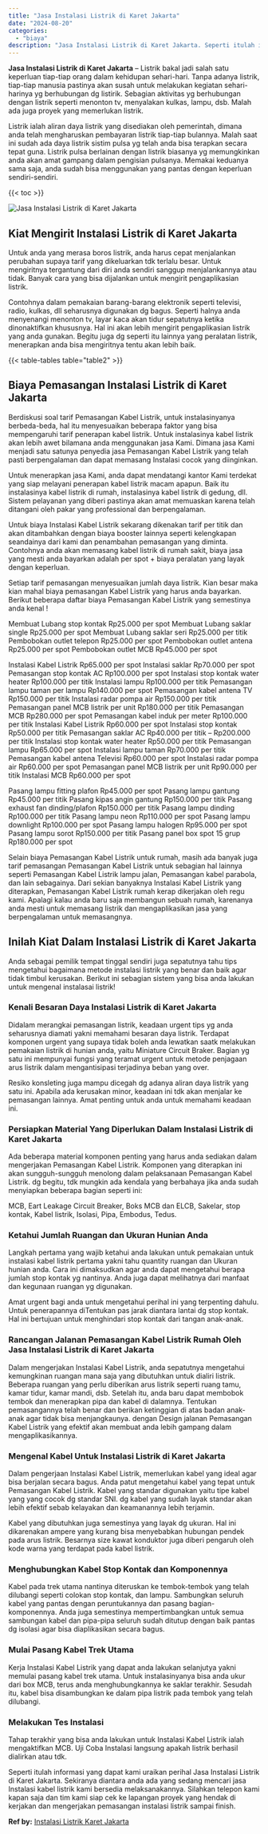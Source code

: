 ```yaml
---
title: "Jasa Instalasi Listrik di Karet Jakarta"
date: "2024-08-20"
categories: 
  - "biaya"
description: "Jasa Instalasi Listrik di Karet Jakarta. Seperti itulah informasi yang dapat kami uraikan perihal Jasa Instalasi Listrik di Karet Jakarta. Sekiranya diantara..."
---
```


**Jasa Instalasi Listrik di Karet Jakarta** – Listrik bakal jadi salah satu keperluan tiap-tiap orang dalam kehidupan sehari-hari. Tanpa adanya listrik, tiap-tiap manusia pastinya akan susah untuk melakukan kegiatan sehari-harinya yg berhubungan dg listirik. Sebagian aktivitas yg berhubungan dengan listrik seperti menonton tv, menyalakan kulkas, lampu, dsb. Malah ada juga proyek yang memerlukan listrik.

Listrik ialah aliran daya listrik yang disediakan oleh pemerintah, dimana anda telah mengharuskan pembayaran listrik tiap-tiap bulannya. Malah saat ini sudah ada daya listrik sistim pulsa yg telah anda bisa terapkan secara tepat guna. Listrik pulsa berlainan dengan listrik biasanya yg memungkinkan anda akan amat gampang dalam pengisian pulsanya. Memakai keduanya sama saja, anda sudah bisa menggunakan yang pantas dengan keperluan sendiri-sendiri.

{{< toc >}}

![Jasa Instalasi Listrik di Karet Jakarta](/images/instalasi-listrik-murah20.png)

## Kiat Mengirit Instalasi Listrik di Karet Jakarta

Untuk anda yang merasa boros listrik, anda harus cepat menjalankan perubahan supaya tarif yang dikeluarkan tdk terlalu besar. Untuk mengiritnya tergantung dari diri anda sendiri sanggup menjalankannya atau tidak. Banyak cara yang bisa dijalankan untuk mengirit pengaplikasian listrik.

Contohnya dalam pemakaian barang-barang elektronik seperti televisi, radio, kulkas, dll seharusnya digunakan dg bagus. Seperti halnya anda menyenangi menonton tv, layar kaca akan tidur sepatutnya ketika dinonaktifkan khususnya. Hal ini akan lebih mengirit pengaplikasian listrik yang anda gunakan. Begitu juga dg seperti itu lainnya yang peralatan listrik, menerapkan anda bisa mengiritnya tentu akan lebih baik.

{{< table-tables table="table2" >}}

## Biaya Pemasangan Instalasi Listrik di Karet Jakarta

Berdiskusi soal tarif Pemasangan Kabel Listrik, untuk instalasinyanya berbeda-beda, hal itu menyesuaikan beberapa faktor yang bisa mempengaruhi tarif penerapan kabel listrik. Untuk instalasinya kabel listrik akan lebih awet bilamana anda menggunakan jasa Kami. Dimana jasa Kami menjadi satu satunya penyedia jasa Pemasangan Kabel Listrik yang telah pasti berpengalaman dan dapat memasang Instalasi cocok yang diinginkan.

Untuk menerapkan jasa Kami, anda dapat mendatangi kantor Kami terdekat yang siap melayani penerapan kabel listrik macam apapun. Baik itu instalasinya kabel listrik di rumah, instalasinya kabel listrik di gedung, dll. Sistem pelayanan yang diberi pastinya akan amat memuaskan karena telah ditangani oleh pakar yang professional dan berpengalaman.

Untuk biaya Instalasi Kabel Listrik sekarang dikenakan tarif per titik dan akan ditambahkan dengan biaya booster lainnya seperti kelengkapan seandainya dari kami dan penambahan pemasangan yang diminta. Contohnya anda akan memasang kabel listrik di rumah sakit, biaya jasa yang mesti anda bayarkan adalah per spot + biaya peralatan yang layak dengan keperluan.

Setiap tarif pemasangan menyesuaikan jumlah daya listrik. Kian besar maka kian mahal biaya pemasangan Kabel Listrik yang harus anda bayarkan. Berikut beberapa daftar biaya Pemasangan Kabel Listrik yang semestinya anda kenal !

Membuat Lubang stop kontak Rp25.000 per spot Membuat Lubang saklar single Rp25.000 per spot Membuat Lubang saklar seri Rp25.000 per titik Pembobokan outlet telepon Rp25.000 per spot Pembobokan outlet antena Rp25.000 per spot Pembobokan outlet MCB Rp45.000 per spot

Instalasi Kabel Listrik Rp65.000 per spot Instalasi saklar Rp70.000 per spot Pemasangan stop kontak AC Rp100.000 per spot Instalasi stop kontak water heater Rp100.000 per titik Instalasi lampu Rp100.000 per titik Pemasangan lampu taman per lampu Rp140.000 per spot Pemasangan kabel antena TV Rp150.000 per titik Instalasi radar pompa air Rp150.000 per titik Pemasangan panel MCB listrik per unit Rp180.000 per titik Pemasangan MCB Rp280.000 per spot Pemasangan kabel induk per meter Rp100.000 per titik Instalasi Kabel Listrik Rp60.000 per spot Instalasi stop kontak Rp50.000 per titik Pemasangan saklar AC Rp40.000 per titik – Rp200.000 per titik Instalasi stop kontak water heater Rp50.000 per titik Pemasangan lampu Rp65.000 per spot Instalasi lampu taman Rp70.000 per titik Pemasangan kabel antena Televisi Rp60.000 per spot Instalasi radar pompa air Rp60.000 per spot Pemasangan panel MCB listrik per unit Rp90.000 per titik Instalasi MCB Rp60.000 per spot

Pasang lampu fitting plafon Rp45.000 per spot Pasang lampu gantung Rp45.000 per titik Pasang kipas angin gantung Rp150.000 per titik Pasang exhaust fan dinding/plafon Rp150.000 per titik Pasang lampu dinding Rp100.000 per titik Pasang lampu neon Rp110.000 per spot Pasang lampu downlight Rp100.000 per spot Pasang lampu halogen Rp95.000 per spot Pasang lampu sorot Rp150.000 per titik Pasang panel box spot 15 grup Rp180.000 per spot

Selain biaya Pemasangan Kabel Listrik untuk rumah, masih ada banyak juga tarif pemasangan Pemasangan Kabel Listrik untuk sebagian hal lainnya seperti Pemasangan Kabel Listrik lampu jalan, Pemasangan kabel parabola, dan lain sebagainya. Dari sekian banyaknya Instalasi Kabel Listrik yang diterapkan, Pemasangan Kabel Listrik rumah kerap dikerjakan oleh regu kami. Apalagi kalau anda baru saja membangun sebuah rumah, karenanya anda mesti untuk memasang listrik dan mengaplikasikan jasa yang berpengalaman untuk memasangnya.

## Inilah Kiat Dalam Instalasi Listrik di Karet Jakarta


Anda sebagai pemilik tempat tinggal sendiri juga sepatutnya tahu tips mengetahui bagaimana metode instalasi listrik yang benar dan baik agar tidak timbul kerusakan. Berikut ini sebagian sistem yang bisa anda lakukan untuk mengenal instalasai listrik!

### Kenali Besaran Daya Instalasi Listrik di Karet Jakarta

Didalam merangkai pemasangan listrik, keadaan urgent tips yg anda seharusnya diamati yakni memahami besaran daya listrik. Terdapat komponen urgent yang supaya tidak boleh anda lewatkan saatk melakukan pemakaian listrik di hunian anda, yaitu Miniature Circuit Braker. Bagian yg satu ini mempunyai fungsi yang teramat urgent untuk metode penjagaan arus listrik dalam mengantisipasi terjadinya beban yang over.

Resiko konsleting juga mampu dicegah dg adanya aliran daya listrik yang satu ini. Apabila ada kerusakan minor, keadaan ini tdk akan menjalar ke pemasangan lainnya. Amat penting untuk anda untuk memahami keadaan ini.

### Persiapkan Material Yang Diperlukan Dalam Instalasi Listrik di Karet Jakarta

Ada beberapa material komponen penting yang harus anda sediakan dalam mengerjakan Pemasangan Kabel Listrik. Komponen yang diterapkan ini akan sungguh-sungguh menolong dalam pelaksanaan Pemasangan Kabel Listrik. dg begitu, tdk mungkin ada kendala yang berbahaya jika anda sudah menyiapkan beberapa bagian seperti ini:

MCB, Eart Leakage Circuit Breaker, Boks MCB dan ELCB, Sakelar, stop kontak, Kabel listrik, Isolasi, Pipa, Embodus, Tedus.

### Ketahui Jumlah Ruangan dan Ukuran Hunian Anda

Langkah pertama yang wajib ketahui anda lakukan untuk pemakaian untuk instalasi kabel listrik pertama yakni tahu quantity ruangan dan Ukuran hunian anda. Cara ini dimaksudkan agar anda dapat mengetahui berapa jumlah stop kontak yg nantinya. Anda juga dapat melihatnya dari manfaat dan kegunaan ruangan yg digunakan.

Amat urgent bagi anda untuk mengetahui perihal ini yang terpenting dahulu. Untuk penerapannya diTentukan pas jarak diantara lantai dg stop kontak. Hal ini bertujuan untuk menghindari stop kontak dari tangan anak-anak.

### Rancangan Jalanan Pemasangan Kabel Listrik Rumah Oleh Jasa Instalasi Listrik di Karet Jakarta

Dalam mengerjakan Instalasi Kabel Listrik, anda sepatutnya mengetahui kemungkinan ruangan mana saja yang dibutuhkan untuk dialiri listrik. Beberapa ruangan yang perlu diberikan arus listrik seperti ruang tamu, kamar tidur, kamar mandi, dsb. Setelah itu, anda baru dapat membobok tembok dan menerapkan pipa dan kabel di dalamnya. Tentukan pemasangannya telah benar dan berikan ketinggian di atas badan anak-anak agar tidak bisa menjangkaunya. dengan Design jalanan Pemasangan Kabel Listrik yang efektif akan membuat anda lebih gampang dalam mengaplikasikannya.

### Mengenal Kabel Untuk Instalasi Listrik di Karet Jakarta

Dalam pengerjaan Instalasi Kabel Listrik, memerlukan kabel yang ideal agar bisa berjalan secara bagus. Anda patut mengetahui kabel yang tepat untuk Pemasangan Kabel Listrik. Kabel yang standar digunakan yaitu tipe kabel yang yang cocok dg standar SNI. dg kabel yang sudah layak standar akan lebih efektif sebab kelayakan dan keamanannya lebih terjamin.

Kabel yang dibutuhkan juga semestinya yang layak dg ukuran. Hal ini dikarenakan ampere yang kurang bisa menyebabkan hubungan pendek pada arus listrik. Besarnya size kawat konduktor juga diberi pengaruh oleh kode warna yang terdapat pada kabel listrik.

### Menghubungkan Kabel Stop Kontak dan Komponennya

Kabel pada trek utama nantinya diteruskan ke tembok-tembok yang telah dilubangi seperti colokan stop kontak, dan lampu. Sambungkan seluruh kabel yang pantas dengan peruntukannya dan pasang bagian-komponennya. Anda juga semestinya mempertimbangkan untuk semua sambungan kabel dan pipa-pipa seluruh sudah ditutup dengan baik pantas dg isolasi agar bisa diaplikasikan secara bagus.

### Mulai Pasang Kabel Trek Utama

Kerja Instalasi Kabel Listrik yang dapat anda lakukan selanjutya yakni memulai pasang kabel trek utama. Untuk instalasinyanya bisa anda ukur dari box MCB, terus anda menghubungkannya ke saklar terakhir. Sesudah itu, kabel bisa disambungkan ke dalam pipa listrik pada tembok yang telah dilubangi.

### Melakukan Tes Instalasi

Tahap terakhir yang bisa anda lakukan untuk Instalasi Kabel Listrik ialah mengaktifkan MCB. Uji Coba Instalasi langsung apakah listrik berhasil dialirkan atau tdk.

Seperti itulah informasi yang dapat kami uraikan perihal Jasa Instalasi Listrik di Karet Jakarta. Sekiranya diantara anda ada yang sedang mencari jasa Instalasi kabel listrik kami bersedia melaksanakannya. Silahkan telepon kami kapan saja dan tim kami siap cek ke lapangan proyek yang hendak di kerjakan dan mengerjakan pemasangan instalasi listrik sampai finish.

**Ref by:** [Instalasi Listrik Karet Jakarta](https://id.wikipedia.org/wiki/Instalasi)
